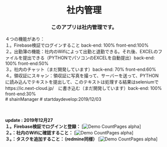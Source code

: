 <h1 align="center">社内管理</h1>

<h3 align="center">
  このアプリは社内管理です。<br/>
  </h3>
  <span>
  ４つの機能があり：<br/>
  １。Firebase検証でログインすること back-end: 100% front-end:100% <br/> 
  ２。出勤簿の機能：社内のWifiによって出勤と退勤できる。それ後、EXCELのファイルを提出できる（PYTHONでパソコンのEXCELを自動提出）back-end: 100% front-end:50%<br/>
  ３。社内のチャット（まだ開発しています）back-end: 70% front-end:60%<br/>
  ４。領収証にスキャン：領収証に写真を撮って、サーバーを送って、PYTHONに読み込んでテキストを提出して、このテキストは処理する結果はseleniumでhttps://ic.next-cloud.jp/　に書き込む（まだ開発しています）back-end: 100% front-end:30%<br/>
# shainManager
# startdaydevelop:2019/12/03
  </span>

</br></br>
<b>update : 2019年12月27</b></br>
<b>１。Firebase検証でログインと登録： </b>
[![Demo CountPages alpha](https://im6.ezgif.com/tmp/ezgif-6-d476f93bee01.gif)]
</br>
<b>２。：社内のWifiに確認すること： </b>
[![Demo CountPages alpha](https://im6.ezgif.com/tmp/ezgif-6-c373369f7c78.gif)]
</br>
<b>３。：タスクを追加すること：（redmine同様） </b>
[![Demo CountPages alpha](https://im6.ezgif.com/tmp/ezgif-6-2040515e380a.gif)]

